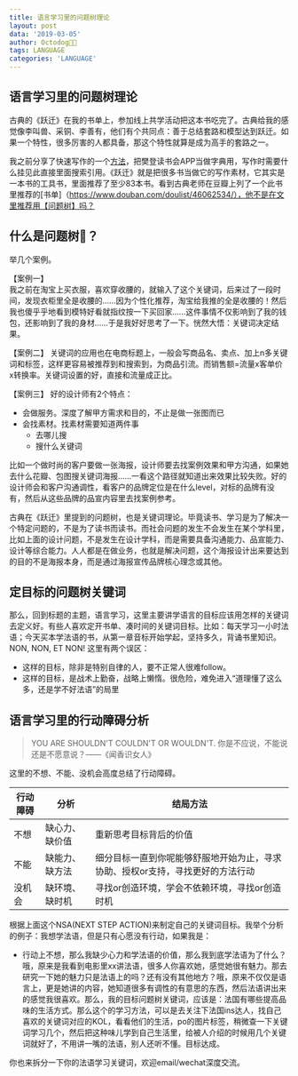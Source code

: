 ```yaml
---
title: 语言学习里的问题树理论
layout: post
data: '2019-03-05'
author: Octodog🐙🐶
tags: LANGUAGE
categories: 'LANGUAGE'
---
```


## 语言学习里的问题树理论

古典的《跃迁》在我的书单上，参加线上共学活动把这本书吃完了。古典给我的感觉像李叫兽、采铜、李善有，他们有个共同点：善于总结套路和模型达到跃迁。如果一个特性，很多厉害的人都具备，那这个特性就算是成为高手的套路之一。

我之前分享了快速写作的一个[方法](https://ajiea.github.io/2018/12/25/%E5%86%99%E4%BD%9C%E5%A5%97%E8%B7%AF%E4%B9%8B%E4%B8%80.html)，把樊登读书会APP当做字典用，写作时需要什么挂见此直接里面搜索引用。《跃迁》就是把很多书当做它的写作素材，它其实是一本书的工具书，里面推荐了至少83本书。看到古典老师在豆瓣上列了一个此书里推荐的[书单]（https://www.douban.com/doulist/46062534/），他不是在文里推荐用【问题树】吗？

## 什么是问题树🌲？

举几个案例。

【案例一】  
我之前在淘宝上买衣服，喜欢穿收腰的，就输入了这个关键词，后来过了一段时间，发现衣柜里全是收腰的……因为个性化推荐，淘宝给我推的全是收腰的！然后我也傻乎乎地看到模特好看就指纹按一下买回家……这件事情不仅影响到了我的钱包，还影响到了我的身材……于是我好好思考了一下。恍然大悟：关键词决定结果。

【案例二】
关键词的应用也在电商标题上，一般会写商品名、卖点、加上n多关键词和标签，这样更容易被推荐到和搜索到，为商品引流。而销售额=流量x客单价
x转换率。关键词设置的好，直接和流量成正比。

【案例三】
好的设计师有2个特点：
- 会做服务。深度了解甲方需求和目的，不止是做一张图而已
- 会找素材。找素材需要知道两件事
	- 去哪儿搜
	- 搜什么关键词

比如一个做时尚的客户要做一张海报，设计师要去找案例效果和甲方沟通，如果她去什么花瓣、包图搜关键词海报……一看这个路径就知道出来效果比较失败。好的设计师会和客户沟通调性，看客户的品牌定位是在什么level，对标的品牌有没有，然后从这些品牌的品宣内容里去找案例参考。


古典在《跃迁》里提到的问题树，也是关键词理论。毕竟读书、学习是为了解决一个特定问题的，不是为了读书而读书。而社会问题的发生不会发生在某个学科里，比如上面的设计问题，不是发生在设计学科，而是需要具备沟通能力、品宣能力、设计等综合能力。人人都是在做业务，也就是解决问题，这个海报设计出来要达到的目的不是海报本身，而是通过海报宣传品牌核心理念或其他。

## 定目标的问题树关键词

那么，回到标题的主题，语言学习，这里主要讲学语言的目标应该用怎样的关键词去定义好。有些人喜欢定开书单、凑时间的关键词目标。比如：每天学习一小时法语；今天买本学法语的书，从第一章音标开始学起，坚持多久，背诵书里知识。NON, NON, ET NON! 这里有两个误区：
- 这样的目标，除非是特别自律的人，要不正常人很难follow。
- 这样的目标，是战术上勤奋，战略上懒惰。很危险，难免进入“道理懂了这么多，还是学不好法语”的局里

## 语言学习里的行动障碍分析

> YOU ARE SHOULDN'T COULDN'T OR WOULDN'T. 你是不应说，不能说还是不愿意说？——《闻香识女人》

这里的不想、不能、没机会高度总结了行动障碍。


| 行动障碍 | 分析 | 结局方法 |
| ------ | ------ | ------ |
| 不想 | 缺心力、缺价值 | 重新思考目标背后的价值 |
| 不能 | 缺能力、缺方法 | 细分目标一直到你呢能够舒服地开始为止，寻求协助、授权or支持，寻找更好的方法行动 |
| 没机会 | 缺环境、缺时机 | 寻找or创造环境，学会不依赖环境，寻找or创造时机 |

根据上面这个NSA(NEXT STEP ACTION)来制定自己的关键词目标。我举个分析的例子：我想学法语，但是只有心愿没有行动，如果我是：
- 行动上不想，那么我缺少心力和学法语的价值，那么我到底学法语为了什么？哦，原来是我看到电影里xx讲法语，很多人你喜欢她，感觉她很有魅力。那去研究一下她的魅力只是法语上的吗？还有没有其他地方？哦，原来不仅仅是语言上，更是她讲的内容，她知道很多有调性的有意思的东西，然后法语讲出来的感觉我很喜欢。那么，我的目标问题树关键词，应该是：法国有哪些提高品味的生活方式。那么这个的学习方法，可以是去关注下法国ins达人，找自己喜欢的关键词对应的KOL，看看他们的生活，po的图片标签，稍微查一下关键词学习几个，然后把这种味儿学到自己生活里，给被人介绍的时候用几个关键词就好了，不用讲一嘴的法语，别人还听不懂。目标达成。

你也来拆分一下你的法语学习关键词，欢迎email/wechat深度交流。
